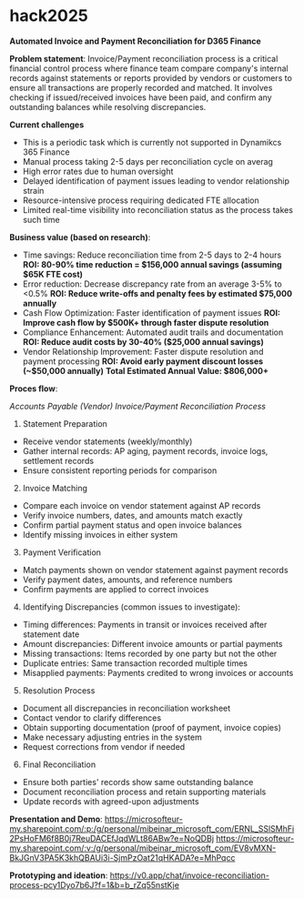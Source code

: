 # hack2025

**Automated Invoice and Payment Reconciliation for D365 Finance**

**Problem statement**:
Invoice/Payment reconciliation process is a critical financial control process where finance team compare company's internal records against statements or reports provided by vendors or customers to ensure all transactions are properly recorded and matched. It involves checking if issued/received invoices have been paid, and confirm any outstanding balances while resolving discrepancies. 

**Current challenges**
- This is a periodic task which is currently not supported in Dynamikcs 365 Finance
- Manual process taking 2-5 days per reconciliation cycle on averag
- High error rates due to human oversight
- Delayed identification of payment issues leading to vendor relationship strain
- Resource-intensive process requiring dedicated FTE allocation
- Limited real-time visibility into reconciliation status as the process takes such time

**Business value (based on research)**:
- Time savings: Reduce reconciliation time from 2-5 days to 2-4 hours
**ROI: 80-90% time reduction = $156,000 annual savings (assuming $65K FTE cost)**
- Error reduction: Decrease discrepancy rate from an average 3-5% to <0.5%
**ROI: Reduce write-offs and penalty fees by estimated $75,000 annually**
- Cash Flow Optimization: Faster identification of payment issues
**ROI: Improve cash flow by $500K+ through faster dispute resolution**
- Compliance Enhancement: Automated audit trails and documentation
**ROI: Reduce audit costs by 30-40% ($25,000 annual savings)**
- Vendor Relationship Improvement: Faster dispute resolution and payment processing
**ROI: Avoid early payment discount losses (~$50,000 annually)**
**Total Estimated Annual Value: $806,000+**

**Proces flow**:

*Accounts Payable (Vendor) Invoice/Payment Reconciliation Process*
1. Statement Preparation
- Receive vendor statements (weekly/monthly)
- Gather internal records: AP aging, payment records, invoice logs, settlement records
- Ensure consistent reporting periods for comparison

2. Invoice Matching
- Compare each invoice on vendor statement against AP records
- Verify invoice numbers, dates, and amounts match exactly
- Confirm partial payment status and open invoice balances
- Identify missing invoices in either system

3. Payment Verification
- Match payments shown on vendor statement against payment records
- Verify payment dates, amounts, and reference numbers
- Confirm payments are applied to correct invoices

4. Identifying Discrepancies (common issues to investigate):
- Timing differences: Payments in transit or invoices received after statement date
- Amount discrepancies: Different invoice amounts or partial payments
- Missing transactions: Items recorded by one party but not the other
- Duplicate entries: Same transaction recorded multiple times
- Misapplied payments: Payments credited to wrong invoices or accounts

5. Resolution Process
- Document all discrepancies in reconciliation worksheet
- Contact vendor to clarify differences
- Obtain supporting documentation (proof of payment, invoice copies)
- Make necessary adjusting entries in the system
- Request corrections from vendor if needed

6. Final Reconciliation
- Ensure both parties' records show same outstanding balance
- Document reconciliation process and retain supporting materials
- Update records with agreed-upon adjustments


**Presentation and Demo**:
https://microsofteur-my.sharepoint.com/:p:/g/personal/mibeinar_microsoft_com/ERNL_SSlSMhFi2PsHoFM6f8B0j7ReuDACEfJqdWLt86ABw?e=NoQDBj
https://microsofteur-my.sharepoint.com/:v:/g/personal/mibeinar_microsoft_com/EV8vMXN-BkJGnV3PA5K3khQBAUi3i-SjmPzOat21qHKADA?e=MhPqcc

**Prototyping and ideation**:
https://v0.app/chat/invoice-reconciliation-process-pcy1Dyo7b6J?f=1&b=b_rZq55nstKje
